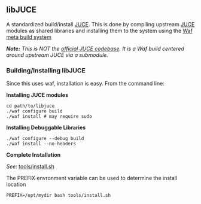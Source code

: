 ## libJUCE

A standardized build/install [JUCE](http://www.juce.com). This is done by compiling upstream [JUCE](http://www.juce.com)
modules as shared libraries and installing them to the system using the
[Waf meta build system](https://waf.io)

_**Note:** This is NOT the [official JUCE codebase](https://github.com/WeAreROLI/JUCE.git). It is a Waf build
centered around upstream JUCE via a submodule._

### Building/Installing libJUCE
Since this uses waf, installation is easy. From the command line:

__Installing JUCE modules__
```
cd path/to/libjuce
./waf configure build
./waf install # may require sudo
```

__Installing Debuggable Libraries__
```
./waf configure --debug build
./waf install --no-headers
```

__Complete Installation__

_See:_ [tools/install.sh](tools/install.sh)

The PREFIX envronment variable can be used to determine the install location

```
PREFIX=/opt/mydir bash tools/install.sh
```
